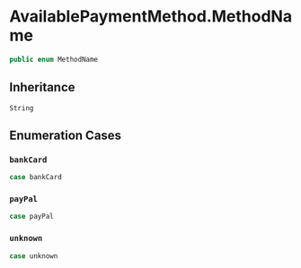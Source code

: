 # AvailablePaymentMethod.MethodName

``` swift
public enum MethodName
```

## Inheritance

`String`

## Enumeration Cases

### `bankCard`

``` swift
case bankCard
```

### `payPal`

``` swift
case payPal
```

### `unknown`

``` swift
case unknown
```
